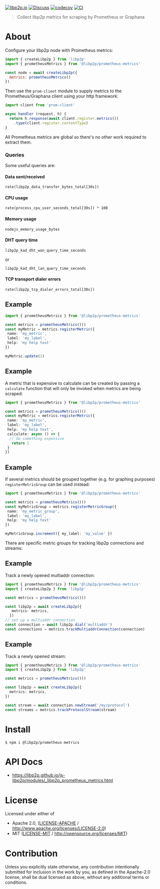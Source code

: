 [![libp2p.io](https://img.shields.io/badge/project-libp2p-yellow.svg?style=flat-square)](http://libp2p.io/)
[![Discuss](https://img.shields.io/discourse/https/discuss.libp2p.io/posts.svg?style=flat-square)](https://discuss.libp2p.io)
[![codecov](https://img.shields.io/codecov/c/github/libp2p/js-libp2p.svg?style=flat-square)](https://codecov.io/gh/libp2p/js-libp2p)
[![CI](https://img.shields.io/github/actions/workflow/status/libp2p/js-libp2p/main.yml?branch=main\&style=flat-square)](https://github.com/libp2p/js-libp2p/actions/workflows/main.yml?query=branch%3Amain)

> Collect libp2p metrics for scraping by Prometheus or Graphana

# About

Configure your libp2p node with Prometheus metrics:

```js
import { createLibp2p } from 'libp2p'
import { prometheusMetrics } from '@libp2p/prometheus-metrics'

const node = await createLibp2p({
  metrics: prometheusMetrics()
})
```

Then use the `prom-client` module to supply metrics to the Prometheus/Graphana client using your http framework:

```js
import client from 'prom-client'

async handler (request, h) {
  return h.response(await client.register.metrics())
    .type(client.register.contentType)
}
```

All Prometheus metrics are global so there's no other work required to extract them.

### Queries

Some useful queries are:

#### Data sent/received

```
rate(libp2p_data_transfer_bytes_total[30s])
```

#### CPU usage

```
rate(process_cpu_user_seconds_total[30s]) * 100
```

#### Memory usage

```
nodejs_memory_usage_bytes
```

#### DHT query time

```
libp2p_kad_dht_wan_query_time_seconds
```

or

```
libp2p_kad_dht_lan_query_time_seconds
```

#### TCP transport dialer errors

```
rate(libp2p_tcp_dialer_errors_total[30s])
```

## Example

```typescript
import { prometheusMetrics } from '@libp2p/prometheus-metrics'

const metrics = prometheusMetrics()()
const myMetric = metrics.registerMetric({
 name: 'my_metric',
 label: 'my_label',
 help: 'my help text'
})

myMetric.update(1)
```

## Example

A metric that is expensive to calculate can be created by passing a `calculate` function that will only be invoked when metrics are being scraped:

```typescript
import { prometheusMetrics } from '@libp2p/prometheus-metrics'

const metrics = prometheusMetrics()()
const myMetric = metrics.registerMetric({
 name: 'my_metric',
 label: 'my_label',
 help: 'my help text',
 calculate: async () => {
  // do something expensive
   return 1
 }
})
```

## Example

If several metrics should be grouped together (e.g. for graphing purposes) `registerMetricGroup` can be used instead:

```typescript
import { prometheusMetrics } from '@libp2p/prometheus-metrics'

const metrics = prometheusMetrics()()
const myMetricGroup = metrics.registerMetricGroup({
 name: 'my_metric_group',
 label: 'my_label',
 help: 'my help text'
})

myMetricGroup.increment({ my_label: 'my_value' })
```

There are specific metric groups for tracking libp2p connections and streams:

## Example

Track a newly opened multiaddr connection:

```typescript
import { prometheusMetrics } from '@libp2p/prometheus-metrics'
import { createLibp2p } from 'libp2p'

const metrics = prometheusMetrics()()

const libp2p = await createLibp2p({
   metrics: metrics,
  })
// set up a multiaddr connection
const connection = await libp2p.dial('multiaddr')
const connections = metrics.trackMultiaddrConnection(connection)
```

## Example

Track a newly opened stream:

```typescript
import { prometheusMetrics } from '@libp2p/prometheus-metrics'
import { createLibp2p } from 'libp2p'

const metrics = prometheusMetrics()()

const libp2p = await createLibp2p({
  metrics: metrics,
})

const stream = await connection.newStream('/my/protocol')
const streams = metrics.trackProtocolStream(stream)
```

# Install

```console
$ npm i @libp2p/prometheus-metrics
```

# API Docs

- <https://libp2p.github.io/js-libp2p/modules/_libp2p_prometheus_metrics.html>

# License

Licensed under either of

- Apache 2.0, ([LICENSE-APACHE](LICENSE-APACHE) / <http://www.apache.org/licenses/LICENSE-2.0>)
- MIT ([LICENSE-MIT](LICENSE-MIT) / <http://opensource.org/licenses/MIT>)

# Contribution

Unless you explicitly state otherwise, any contribution intentionally submitted for inclusion in the work by you, as defined in the Apache-2.0 license, shall be dual licensed as above, without any additional terms or conditions.
